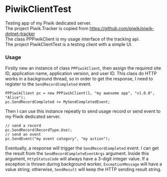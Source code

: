 # PiwikClientTest
Testing app of my Piwik dedicated server.  
The project Piwik.Tracker is copied from <https://github.com/piwik/piwik-dotnet-tracker>  
The class	PPPiwikClient is my usage interface of the tracking api.  
The project PiwikClientTest is a testing client with a simple UI.

### Usage
Firstly new an instance of class `PPPiwikClient`, then assign the required site ID, application name, application version, and user ID. This class do HTTP works in a background thread, so in order to get the response, I need to register to the `SendRecordCompleted` event.

    PPPiwikClient pc = new PPPiwikClient(1, "my awesome app", "v1.0.0", "Alice");
    pc.SendRecordCompleted += MySendCompletedEvent;

Then I can use this instance repeatly to send usage record or send event to my Piwik dedicated server.

    // send a record
    pc.SendRecord(RecordType.Use);
    // send an event
    pc.SendEvent("my event category", "my action");

Eventually, a response will trigger the `SendRecordCompleted` event. I can get the result from the `SendRecordCompleteEventArgs` argument. Inside this argument, `HttpStatusCode` will always have a 3-digit integer value. If a exception is thrown during background worker, `ExceptionMessage` will have a value string; otherwise, `SendResult` will keep the HTTP sending result string.
